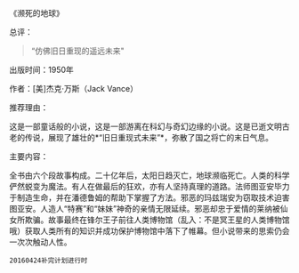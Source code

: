 《濒死的地球》

总评：
> “仿佛旧日重现的遥远未来"

出版时间：1950年

作者：[美]杰克·万斯（Jack Vance）

推荐理由：

这是一部童话般的小说，这是一部游离在科幻与奇幻边缘的小说。这是已逝文明古老的传说，展现了雄壮的*“旧日重现式未来”*，弥散了国之将亡的末日气息。

主要内容：

全书由六个段故事构成。二十亿年后，太阳日趋灭亡，地球濒临死亡。人类的科学俨然蜕变为魔法。有人在做最后的狂欢，亦有人坚持真理的道路。法师图亚安毕力于制造生命，并在潘德鲁姆的帮助下掌握了方法。邪恶的玛兹瑞安为窃取技术迫害图亚安。人造人“特赛”和“妹妹”神奇的亲情无限延续。邪恶却忠于爱情的莱纳被仙女所欺骗。故事最终在锋尔王子前往人类博物馆（乱入：不是冥王星的人类博物馆哦）获取人类所有的知识并成功保护博物馆中落下了帷幕。但小说带来的思索仍会一次次触动人性。

`20160424补完计划进行时`